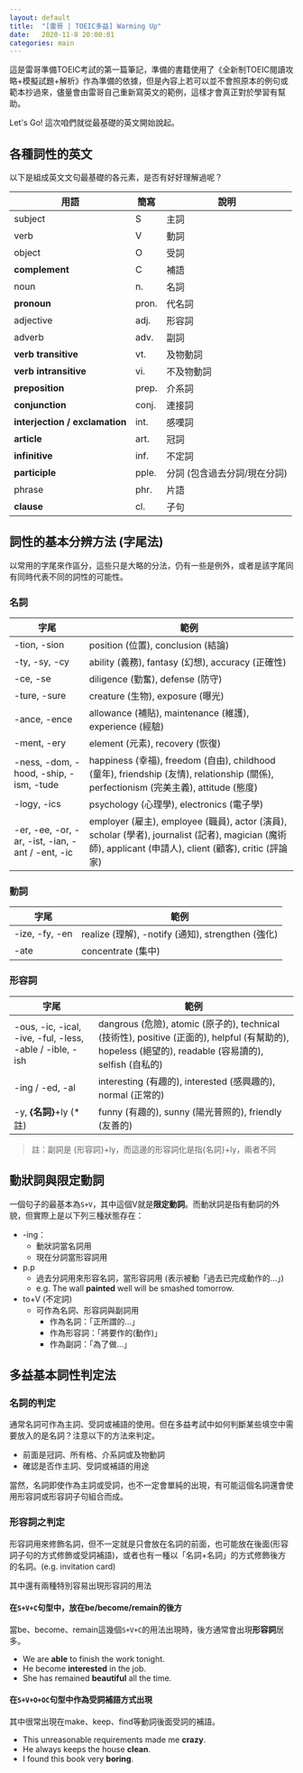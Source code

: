 ```yaml
---
layout: default
title:  "[雷哥 | TOEIC多益] Warming Up"
date:   2020-11-8 20:00:01
categories: main
---
```


這是雷哥準備TOEIC考試的第一篇筆記，準備的書籍使用了《全新制TOEIC閱讀攻略+模擬試題+解析》作為準備的依據，但是內容上若可以並不會照原本的例句或範本抄過來，儘量會由雷哥自己重新寫英文的範例，這樣才會真正對於學習有幫助。

Let's Go! 這次咱們就從最基礎的英文開始說起。

## 各種詞性的英文

以下是組成英文文句最基礎的各元素，是否有好好理解過呢？

| 用語                           | 簡寫  | 說明                         |
| ------------------------------ | ----- | ---------------------------- |
| subject                        | S     | 主詞                         |
| verb                           | V     | 動詞                         |
| object                         | O     | 受詞                         |
| **complement**                 | C     | 補語                         |
| noun                           | n.    | 名詞                         |
| **pronoun**                    | pron. | 代名詞                       |
| adjective                      | adj.  | 形容詞                       |
| adverb                         | adv.  | 副詞                         |
| **verb transitive**            | vt.   | 及物動詞                     |
| **verb intransitive**          | vi.   | 不及物動詞                   |
| **preposition**                | prep. | 介系詞                       |
| **conjunction**                | conj. | 連接詞                       |
| **interjection / exclamation** | int.  | 感嘆詞                       |
| **article**                    | art.  | 冠詞                         |
| **infinitive**                 | inf.  | 不定詞                       |
| **participle**                 | pple. | 分詞 (包含過去分詞/現在分詞) |
| phrase                         | phr.  | 片語                         |
| **clause**                     | cl.   | 子句                         |



## 詞性的基本分辨方法 (字尾法)

以常用的字尾來作區分，這些只是大略的分法，仍有一些是例外，或者是該字尾同有同時代表不同的詞性的可能性。

### 名詞

| 字尾                                             | 範例                                                         |
| ------------------------------------------------ | ------------------------------------------------------------ |
| -tion, -sion                                     | position (位置), conclusion (結論)                           |
| -ty, -sy, -cy                                    | ability (義務), fantasy (幻想), accuracy (正確性)            |
| -ce, -se                                         | diligence (勤奮), defense (防守)                             |
| -ture, -sure                                     | creature (生物), exposure (曝光)                             |
| -ance, -ence                                     | allowance (補貼), maintenance (維護), experience (經驗)      |
| -ment, -ery                                      | element (元素), recovery (恢復)                              |
| -ness, -dom, -hood, -ship, -ism, -tude           | happiness (幸福), freedom (自由), childhood (童年), friendship (友情), relationship (關係), perfectionism (完美主義), attitude (態度) |
| -logy, -ics                                      | psychology (心理學), electronics (電子學)                    |
| -er, -ee, -or, -ar, -ist, -ian, -ant / -ent, -ic | employer (雇主), employee (職員), actor (演員), scholar (學者), journalist (記者), magician (魔術師), applicant (申請人), client (顧客), critic (評論家) |

### 動詞

| 字尾           | 範例                                              |
| -------------- | ------------------------------------------------- |
| -ize, -fy, -en | realize (理解), -notify (通知), strengthen (強化) |
| -ate           | concentrate (集中)                                |

### 形容詞

| 字尾                                                     | 範例                                                         |
| -------------------------------------------------------- | ------------------------------------------------------------ |
| -ous, -ic, -ical, -ive, -ful, -less, -able / -ible, -ish | dangrous (危險), atomic (原子的), technical (技術性), positive (正面的), helpful (有幫助的), hopeless (絕望的), readable (容易讀的), selfish (自私的) |
| -ing / -ed, -al                                          | interesting (有趣的), interested (感興趣的), normal (正常的) |
| -y, **{名詞}**+ly (*註)                                  | funny (有趣的), sunny (陽光普照的), friendly (友善的)        |

> 註：副詞是 {形容詞}+ly，而這邊的形容詞化是指{名詞}+ly，兩者不同



## 動狀詞與限定動詞

一個句子的最基本為`S+V`，其中這個V就是**限定動詞**。而動狀詞是指有動詞的外貌，但實際上是以下列三種狀態存在：

* -ing：
  * 動狀詞當名詞用
  * 現在分詞當形容詞用
* p.p
  * 過去分詞用來形容名詞，當形容詞用 (表示被動「過去已完成動作的…」)
  * e.g. The wall **painted** well will be smashed tomorrow.
* to+V (不定詞)
  * 可作為名詞、形容詞與副詞用
    * 作為名詞：「正所謂的…」
    * 作為形容詞：「將要作的(動作)」
    * 作為副詞：「為了做…」



## 多益基本詞性判定法

### 名詞的判定

通常名詞可作為主詞、受詞或補語的使用。但在多益考試中如何判斷某些填空中需要放入的是名詞？注意以下的方法來判定。

* 前面是冠詞、所有格、介系詞或及物動詞
* 確認是否作主詞、受詞或補語的用途

當然，名詞即使作為主詞或受詞，也不一定會單純的出現，有可能這個名詞還會使用形容詞或形容詞子句組合而成。

### 形容詞之判定

形容詞用來修飾名詞，但不一定就是只會放在名詞的前面，也可能放在後面(形容詞子句的方式修飾或受詞補語)，或者也有一種以「名詞+名詞」的方式修飾後方的名詞。(e.g. invitation card)

其中還有兩種特別容易出現形容詞的用法

#### 在`S+V+C`句型中，放在be/become/remain的後方

當be、become、remain這幾個`S+V+C`的用法出現時，後方通常會出現**形容詞**居多。

* We are **able** to finish the work tonight.
* He become **interested** in the job.
* She has remained **beautiful** all the time.

#### 在`S+V+O+OC`句型中作為受詞補語方式出現

其中很常出現在make、keep、find等動詞後面受詞的補語。

* This unreasonable requirements made me **crazy**.
* He always keeps the house **clean**.
* I found this book very **boring**.